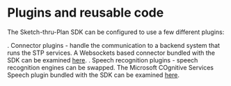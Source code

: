 # Plugins and reusable code

The Sketch-thru-Plan SDK can be configured to use a few different plugins:

. Connector plugins - handle the communication to a backend system that runs the STP services. A Websockets based connector bundled with the SDK can be examined [here](connectors/websockets-plugin).
. Speech recognition plugins - speech recognition engines can be swapped. The Microsoft COgnitive Services Speech plugin bundled with the SDK can be examined [here](speech/azurespeech-plugin).